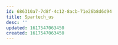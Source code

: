 ```yaml
---
id: 686310a7-7d8f-4c12-8acb-71e26b8d6d94
title: Spartech_us
desc: ''
updated: 1617547063450
created: 1617547063450
---
```


